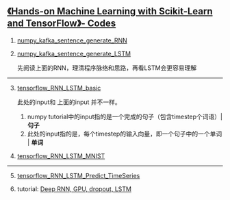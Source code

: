 
## [《Hands-on Machine Learning with Scikit-Learn and TensorFlow》- Codes](https://github.com/ageron/handson-ml)


1. [numpy_kafka_sentence_generate_RNN](https://github.com/davidkorea/NLP_201811/blob/master/RNN_LSTM_GRU/code/numpy_kafka_sentence_generate_RNN.md)

2. [numpy_kafka_sentence_generate_LSTM](https://github.com/davidkorea/NLP_201811/blob/master/RNN_LSTM_GRU/code/numpy_kafka_sentence_generate_LSTM.md)

    先阅读上面的RNN，理清程序脉络和思路，再看LSTM会更容易理解
    
-----


3. [tensorflow_RNN_LSTM_basic](https://github.com/davidkorea/NLP_201811/blob/master/RNN_LSTM_GRU/code/tensorflow_RNN_LSTM_basic.md)

    此处的input和 上面的input 并不一样。
    1. numpy tutorial中的input指的是一个完成的句子（包含timestep个词语）| **句子**
    2. 此处的input指的是，每个timestep的输入向量，即一个句子中的一个单词 | **单词**

4. [tensorflow_RNN_LSTM_MNIST](https://github.com/davidkorea/NLP_201811/blob/master/RNN_LSTM_GRU/code/tensorflow_RNN_LSTM_MNIST.md)

-----

5. [tensorflow_RNN_LSTM_Predict_TimeSeries](https://github.com/davidkorea/NLP_201811/blob/master/RNN_LSTM_GRU/code/tensorflow_RNN_LSTM_Predict_TimeSeries.md)

6. tutorial: [Deep RNN, GPU, dropout, LSTM](https://render.githubusercontent.com/view/ipynb?commit=5bb8d2e071852f3b5907679668705e59c0fb4a16&enc_url=68747470733a2f2f7261772e67697468756275736572636f6e74656e742e636f6d2f616765726f6e2f68616e64736f6e2d6d6c2f356262386432653037313835326633623539303736373936363837303565353963306662346131362f31345f726563757272656e745f6e657572616c5f6e6574776f726b732e6970796e62&nwo=ageron%2Fhandson-ml&path=14_recurrent_neural_networks.ipynb&repository_id=51863547&repository_type=Repository#Deep-RNN)
